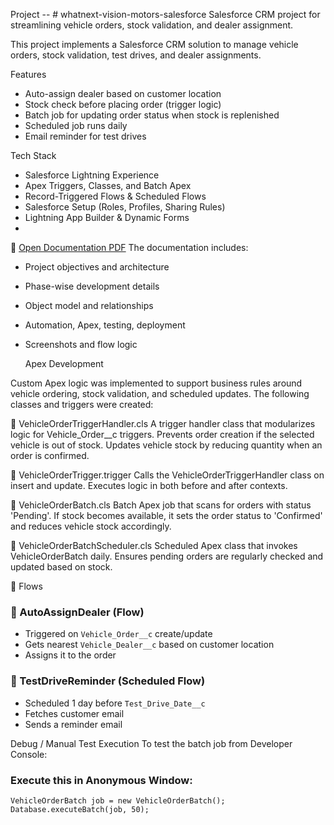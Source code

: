 Project -- # whatnext-vision-motors-salesforce
Salesforce CRM project for streamlining vehicle orders, stock validation, and dealer assignment.

This project implements a Salesforce CRM solution to manage vehicle orders, stock validation, test drives, and dealer assignments.

Features
- Auto-assign dealer based on customer location
- Stock check before placing order (trigger logic)
- Batch job for updating order status when stock is replenished
- Scheduled job runs daily
- Email reminder for test drives

Tech Stack
- Salesforce Lightning Experience
- Apex Triggers, Classes, and Batch Apex
- Record-Triggered Flows & Scheduled Flows
- Salesforce Setup (Roles, Profiles, Sharing Rules)
- Lightning App Builder & Dynamic Forms
- 
📄 [Open Documentation PDF](./WhatsNext_VisionMotors_Project_Documentation.pdf)
The documentation includes:
- Project objectives and architecture
- Phase-wise development details
- Object model and relationships
- Automation, Apex, testing, deployment
- Screenshots and flow logic

  Apex Development
  
Custom Apex logic was implemented to support business rules around vehicle ordering, stock validation, and scheduled updates. The following classes and triggers were created:

📌 VehicleOrderTriggerHandler.cls
A trigger handler class that modularizes logic for Vehicle_Order__c triggers.
Prevents order creation if the selected vehicle is out of stock.
Updates vehicle stock by reducing quantity when an order is confirmed.

📌 VehicleOrderTrigger.trigger
Calls the VehicleOrderTriggerHandler class on insert and update.
Executes logic in both before and after contexts.

📌 VehicleOrderBatch.cls
Batch Apex job that scans for orders with status 'Pending'.
If stock becomes available, it sets the order status to 'Confirmed' and reduces vehicle stock accordingly.

📌 VehicleOrderBatchScheduler.cls
Scheduled Apex class that invokes VehicleOrderBatch daily.
Ensures pending orders are regularly checked and updated based on stock.

🔄 Flows

### 📌 AutoAssignDealer (Flow)
- Triggered on `Vehicle_Order__c` create/update
- Gets nearest `Vehicle_Dealer__c` based on customer location
- Assigns it to the order
  
### 📌 TestDriveReminder (Scheduled Flow)
- Scheduled 1 day before `Test_Drive_Date__c`
- Fetches customer email
- Sends a reminder email

Debug / Manual Test Execution
To test the batch job from Developer Console:

### Execute this in Anonymous Window:
```apex
VehicleOrderBatch job = new VehicleOrderBatch();
Database.executeBatch(job, 50);
